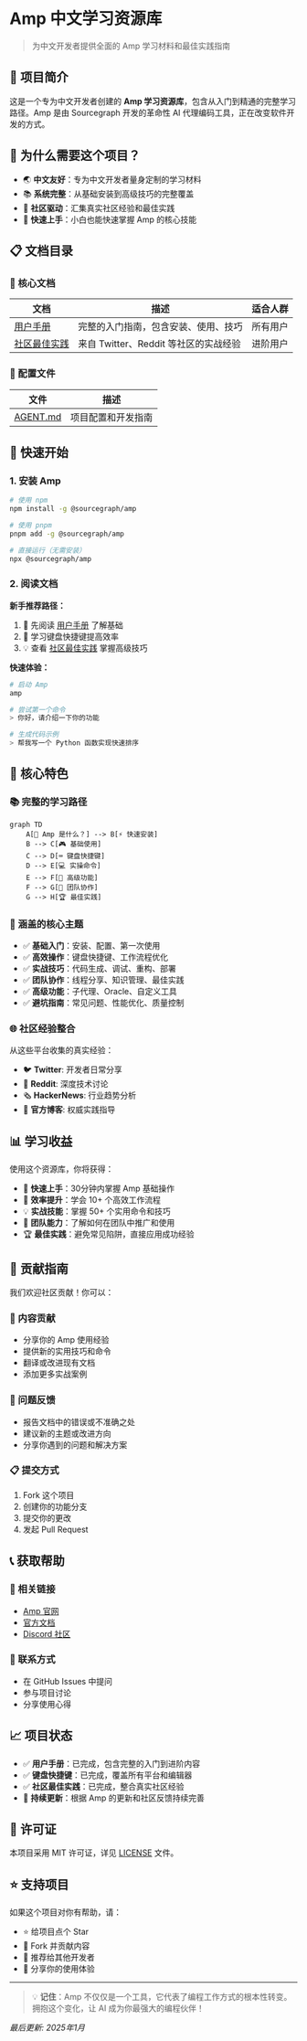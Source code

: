 # Amp 中文学习资源库

> 为中文开发者提供全面的 Amp 学习材料和最佳实践指南

## 📖 项目简介

这是一个专为中文开发者创建的 **Amp 学习资源库**，包含从入门到精通的完整学习路径。Amp 是由 Sourcegraph 开发的革命性 AI 代理编码工具，正在改变软件开发的方式。

## 🎯 为什么需要这个项目？

- 🌏 **中文友好**：专为中文开发者量身定制的学习材料
- 📚 **系统完整**：从基础安装到高级技巧的完整覆盖
- 🌟 **社区驱动**：汇集真实社区经验和最佳实践
- 🚀 **快速上手**：小白也能快速掌握 Amp 的核心技能

## 📋 文档目录

### 📖 核心文档

| 文档 | 描述 | 适合人群 |
|------|------|----------|
| [用户手册](./doc/amp-user-manual.md) | 完整的入门指南，包含安装、使用、技巧 | 所有用户 |
| [社区最佳实践](./doc/amp-best-practices-from-community.md) | 来自 Twitter、Reddit 等社区的实战经验 | 进阶用户 |

### 🔧 配置文件

| 文件 | 描述 |
|------|------|
| [AGENT.md](./AGENT.md) | 项目配置和开发指南 |

## 🚀 快速开始

### 1. 安装 Amp

```bash
# 使用 npm
npm install -g @sourcegraph/amp

# 使用 pnpm
pnpm add -g @sourcegraph/amp

# 直接运行（无需安装）
npx @sourcegraph/amp
```

### 2. 阅读文档

**新手推荐路径：**
1. 📖 先阅读 [用户手册](./doc/amp-user-manual.md) 了解基础
2. 🎯 学习键盘快捷键提高效率
3. 💡 查看 [社区最佳实践](./doc/amp-best-practices-from-community.md) 掌握高级技巧

**快速体验：**
```bash
# 启动 Amp
amp

# 尝试第一个命令
> 你好，请介绍一下你的功能

# 生成代码示例
> 帮我写一个 Python 函数实现快速排序
```

## 🌟 核心特色

### 📚 完整的学习路径

```mermaid
graph TD
    A[🎯 Amp 是什么？] --> B[⚡ 快速安装]
    B --> C[🎮 基础使用]
    C --> D[⌨️ 键盘快捷键]
    D --> E[💻 实操命令]
    E --> F[🚀 高级功能]
    F --> G[👥 团队协作]
    G --> H[🏆 最佳实践]
```

### 🎯 涵盖的核心主题

- ✅ **基础入门**：安装、配置、第一次使用
- ✅ **高效操作**：键盘快捷键、工作流程优化
- ✅ **实战技巧**：代码生成、调试、重构、部署
- ✅ **团队协作**：线程分享、知识管理、最佳实践
- ✅ **高级功能**：子代理、Oracle、自定义工具
- ✅ **避坑指南**：常见问题、性能优化、质量控制

### 🌐 社区经验整合

从这些平台收集的真实经验：
- 🐦 **Twitter**: 开发者日常分享
- 📱 **Reddit**: 深度技术讨论  
- 🗞️ **HackerNews**: 行业趋势分析
- 📝 **官方博客**: 权威实践指导

## 📊 学习收益

使用这个资源库，你将获得：

- 🎯 **快速上手**：30分钟内掌握 Amp 基础操作
- 🚀 **效率提升**：学会 10+ 个高效工作流程
- 💡 **实战技能**：掌握 50+ 个实用命令和技巧
- 👥 **团队能力**：了解如何在团队中推广和使用
- 🏆 **最佳实践**：避免常见陷阱，直接应用成功经验

## 🤝 贡献指南

我们欢迎社区贡献！你可以：

### 📝 内容贡献
- 分享你的 Amp 使用经验
- 提供新的实用技巧和命令
- 翻译或改进现有文档
- 添加更多实战案例

### 🐛 问题反馈
- 报告文档中的错误或不准确之处
- 建议新的主题或改进方向
- 分享你遇到的问题和解决方案

### 📋 提交方式
1. Fork 这个项目
2. 创建你的功能分支
3. 提交你的更改
4. 发起 Pull Request

## 📞 获取帮助

### 🔗 相关链接
- [Amp 官网](https://ampcode.com/)
- [官方文档](https://ampcode.com/manual)
- [Discord 社区](https://discord.gg/amp)

### 💬 联系方式
- 在 GitHub Issues 中提问
- 参与项目讨论
- 分享使用心得

## 📈 项目状态

- ✅ **用户手册**：已完成，包含完整的入门到进阶内容
- ✅ **键盘快捷键**：已完成，覆盖所有平台和编辑器
- ✅ **社区最佳实践**：已完成，整合真实社区经验
- 🔄 **持续更新**：根据 Amp 的更新和社区反馈持续完善

## 📜 许可证

本项目采用 MIT 许可证，详见 [LICENSE](LICENSE) 文件。

## ⭐ 支持项目

如果这个项目对你有帮助，请：
- ⭐ 给项目点个 Star
- 🍴 Fork 并贡献内容
- 📢 推荐给其他开发者
- 💬 分享你的使用体验

---

> 💡 **记住**：Amp 不仅仅是一个工具，它代表了编程工作方式的根本性转变。拥抱这个变化，让 AI 成为你最强大的编程伙伴！

*最后更新: 2025年1月*
